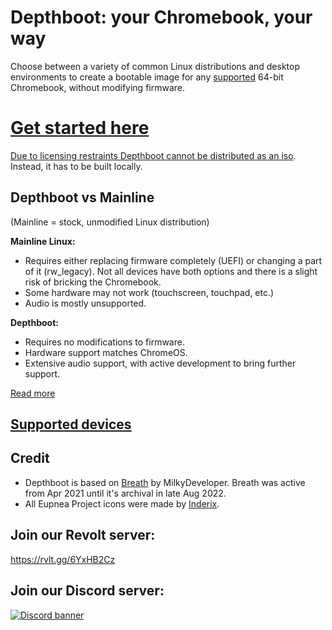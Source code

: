 # Depthboot: your **Chromebook**, your way

Choose between a variety of common Linux distributions and desktop environments to create a bootable image for any
[supported](https://eupnea-linux.github.io/docs/project/supported-devices) 64-bit Chromebook, without modifying
firmware.
<h1><a href="https://eupnea-linux.github.io/docs/depthboot/requirements">Get started here</a></h1>

[Due to licensing restraints Depthboot cannot be distributed as an iso](https://eupnea-linux.github.io/faq#why-is-sharing-depthboot-images-illegal). Instead, it has to be built locally.

## Depthboot vs Mainline

(Mainline = stock, unmodified Linux distribution)

**Mainline Linux:**

* Requires either replacing firmware completely (UEFI) or changing a part of it (rw_legacy). Not all devices have both
  options and there is a slight risk of bricking the Chromebook.
* Some hardware may not work (touchscreen, touchpad, etc.)
* Audio is mostly unsupported.

**Depthboot:**

* Requires no modifications to firmware.
* Hardware support matches ChromeOS.
* Extensive audio support, with active development to bring further support.

[Read more](https://eupnea-linux.github.io/docs/chromebook/firmware-comparison)

## [Supported devices](https://eupnea-linux.github.io/docs/depthboot/supported-devices)

## Credit

* Depthboot is based on [Breath](https://github.com/cb-linux/breath) by MilkyDeveloper. Breath was active from Apr 2021
  until it's archival in late Aug 2022.
* All Eupnea Project icons were made by [Inderix](https://github.com/Inderix).

## Join our Revolt server:

https://rvlt.gg/6YxHB2Cz

## Join our Discord server:

[<img src="https://discordapp.com/api/guilds/994245999822381076/widget.png?style=banner2" alt="Discord banner"></img>](https://discord.gg/XwRHSUbSmu)
